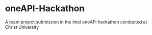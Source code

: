 # oneAPI-Hackathon
A team project submission in the Intel oneAPI hackathon conducted at Christ University
